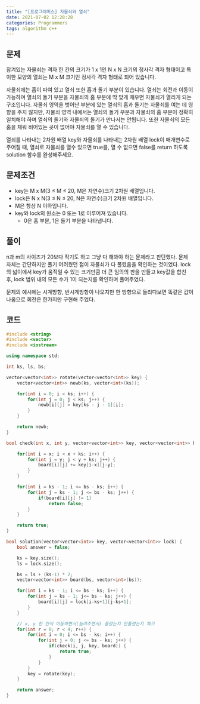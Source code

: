 ```yaml
---
title: "[프로그래머스] 자물쇠와 열쇠"
date: 2021-07-02 12:28:28
categories: Programmers
tags: algorithm c++
---
```


## 문제

잠겨있는 자물쇠는 격자 한 칸의 크기가 1 x 1인 N x N 크기의 정사각 격자 형태이고 특이한 모양의 열쇠는 M x M 크기인 정사각 격자 형태로 되어 있습니다.

자물쇠에는 홈이 파여 있고 열쇠 또한 홈과 돌기 부분이 있습니다. 열쇠는 회전과 이동이 가능하며 열쇠의 돌기 부분을 자물쇠의 홈 부분에 딱 맞게 채우면 자물쇠가 열리게 되는 구조입니다. 자물쇠 영역을 벗어난 부분에 있는 열쇠의 홈과 돌기는 자물쇠를 여는 데 영향을 주지 않지만, 자물쇠 영역 내에서는 열쇠의 돌기 부분과 자물쇠의 홈 부분이 정확히 일치해야 하며 열쇠의 돌기와 자물쇠의 돌기가 만나서는 안됩니다. 또한 자물쇠의 모든 홈을 채워 비어있는 곳이 없어야 자물쇠를 열 수 있습니다.

열쇠를 나타내는 2차원 배열 key와 자물쇠를 나타내는 2차원 배열 lock이 매개변수로 주어질 때, 열쇠로 자물쇠를 열수 있으면 true를, 열 수 없으면 false를 return 하도록 solution 함수를 완성해주세요.

## 문제조건

- key는 M x M(3 ≤ M ≤ 20, M은 자연수)크기 2차원 배열입니다.
- lock은 N x N(3 ≤ N ≤ 20, N은 자연수)크기 2차원 배열입니다.
- M은 항상 N 이하입니다.
- key와 lock의 원소는 0 또는 1로 이루어져 있습니다.
    - 0은 홈 부분, 1은 돌기 부분을 나타냅니다.

## 풀이

n과 m의 사이즈가 20보다 작기도 하고 그냥 다 해봐야 하는 문제라고 판단했다. 문제 자체는 간단하지만 풀기 어려웠던 점이 자물쇠가 다 풀렸음을 확인하는 것이었다. lock의 넓이에서 key가 움직일 수 있는 크기만큼 더 큰 임의의 판을 만들고 key값을 합친 후, lock 범위 내의 모든 수가 1이 되는지를 확인하며 풀어주었다.

문제의 예시에는 시계방향, 반시계방항이 나오지만 한 방향으로 돌리다보면 똑같은 값이 나옴으로 회전은 한가지만 구현해 주었다. 

## 코드

```cpp
#include <string>
#include <vector>
#include <iostream>

using namespace std;

int ks, ls, bs;

vector<vector<int>> rotate(vector<vector<int>> key) {
    vector<vector<int>> newb(ks, vector<int>(ks));

    for(int i = 0; i < ks; i++) {
        for(int j = 0; j < ks; j++) {
            newb[i][j] = key[ks - j - 1][i];
        }
    }

    return newb;
}

bool check(int x, int y, vector<vector<int>> key, vector<vector<int>> board) {

    for(int i = x; i < x + ks; i++) {
        for(int j = y; j < y + ks; j++) {
            board[i][j] += key[i-x][j-y];
        }
    }

    for(int i = ks - 1; i <= bs - ks; i++) {
        for(int j = ks - 1; j <= bs - ks; j++) {
            if(board[i][j] != 1) 
                return false;
        }
    }

    return true;
}

bool solution(vector<vector<int>> key, vector<vector<int>> lock) {
    bool answer = false;

    ks = key.size();
    ls = lock.size();

    bs = ls + (ks-1) * 2;
    vector<vector<int>> board(bs, vector<int>(bs));

    for(int i = ks - 1; i <= bs - ks; i++) {
        for(int j = ks - 1; j<= bs - ks; j++) {
            board[i][j] = lock[i-ks+1][j-ks+1];
        }
    }

    // x, y 한 칸씩 이동하면서(늘려주면서) 풀렸는지 안풀렸는지 체크
    for(int r = 0; r < 4; r++) {
        for(int i = 0; i <= bs - ks; i++) {
            for(int j = 0; j <= bs - ks; j++) {
                if(ckeck(i, j, key, board)) {
                    return true;
                }
            }
        }
        key = rotate(key);
    }

    return answer;
}
```
